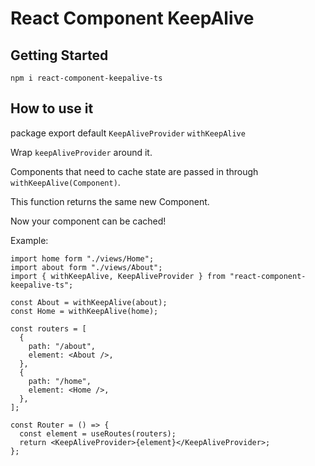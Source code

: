 # React Component KeepAlive



## Getting Started

```shell
npm i react-component-keepalive-ts
```



## How to use it

package export default `KeepAliveProvider` `withKeepAlive`

Wrap `keepAliveProvider` around it.

Components that need to cache state are passed in through `withKeepAlive(Component)`.

This function returns the same new Component.

Now your component can be cached!

Example:

```tsx
import home form "./views/Home";
import about form "./views/About";
import { withKeepAlive, KeepAliveProvider } from "react-component-keepalive-ts";

const About = withKeepAlive(about);
const Home = withKeepAlive(home);

const routers = [
  {
    path: "/about",
    element: <About />,
  },
  {
    path: "/home",
    element: <Home />,
  },
];

const Router = () => {
  const element = useRoutes(routers);
  return <KeepAliveProvider>{element}</KeepAliveProvider>;
};
```

